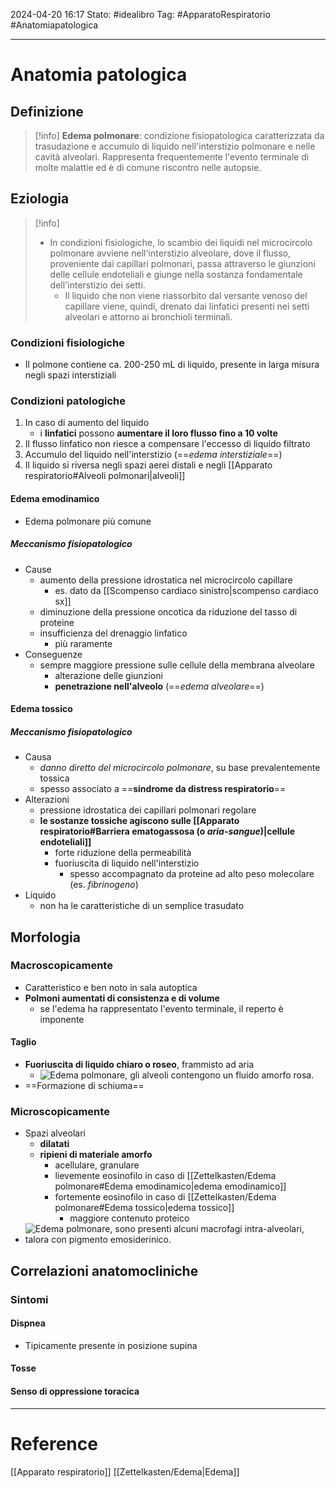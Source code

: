 2024-04-20 16:17
Stato: #idealibro 
Tag: #ApparatoRespiratorio  #Anatomiapatologica 

---
# Anatomia patologica
## Definizione
>[!info]
> **Edema polmonare**: condizione fisiopatologica caratterizzata da trasudazione e accumulo di liquido nell'interstizio polmonare e nelle cavità alveolari. Rappresenta frequentemente l'evento terminale di molte malattie ed è di comune riscontro nelle autopsie.
## Eziologia
>[!info]
> - In condizioni fisiologiche, lo scambio dei liquidi nel microcircolo polmonare avviene nell'interstizio alveolare, dove il flusso, proveniente dai capillari polmonari, passa attraverso le giunzioni delle cellule endoteliali e giunge nella sostanza fondamentale dell'interstizio dei setti.
> 	- Il liquido che non viene riassorbito dal versante venoso del capillare viene, quindi, drenato dai linfatici presenti nei setti alveolari e attorno ai bronchioli terminali.
### Condizioni fisiologiche
- Il polmone contiene ca. 200-250 mL di liquido, presente in larga misura negli spazi interstiziali
### Condizioni patologiche
1. In caso di aumento del liquido
	- i **linfatici** possono **aumentare il loro flusso fino a 10 volte**
2. Il flusso linfatico non riesce a compensare l'eccesso di liquido filtrato
3. Accumulo del liquido nell'interstizio (==*edema interstiziale*==)
4. Il liquido si riversa negli spazi aerei distali e negli [[Apparato respiratorio#Alveoli polmonari|alveoli]]
#### Edema emodinamico
- Edema polmonare più comune
##### Meccanismo fisiopatologico
- Cause
	- aumento della pressione idrostatica nel microcircolo capillare
		- es. dato da [[Scompenso cardiaco sinistro|scompenso cardiaco sx]]
	- diminuzione della pressione oncotica da riduzione del tasso di proteine
	- insufficienza del drenaggio linfatico
		- più raramente
- Conseguenze
	- sempre maggiore pressione sulle cellule della membrana alveolare
		- alterazione delle giunzioni
		- **penetrazione nell'alveolo** (==*edema alveolare*==)
#### Edema tossico
##### Meccanismo fisiopatologico
- Causa
	- *danno diretto del microcircolo polmonare*, su base prevalentemente tossica
	- spesso associato a ==**sindrome da distress respiratorio**==
- Alterazioni
	- pressione idrostatica dei capillari polmonari regolare
	- **le sostanze tossiche agiscono sulle [[Apparato respiratorio#Barriera ematogassosa (o *aria-sangue*)|cellule endoteliali]]**
		- forte riduzione della permeabilità
		- fuoriuscita di liquido nell'interstizio
			- spesso accompagnato da proteine ad alto peso molecolare (es. *fibrinogeno*)
- Liquido
	- non ha le caratteristiche di un semplice trasudato
## Morfologia
### Macroscopicamente
- Caratteristico e ben noto in sala autoptica
- **Polmoni aumentati di consistenza e di volume**
	- se l'edema ha rappresentato l'evento terminale, il reperto è imponente
#### Taglio
- **Fuoriuscita di liquido chiaro o roseo**, frammisto ad aria
	- ![Edema polmonare, gli alveoli contengono un fluido amorfo rosa.](https://i.imgur.com/XX3lPoT.png)
- ==Formazione di schiuma==
### Microscopicamente
- Spazi alveolari
	- **dilatati**
	- **ripieni di materiale amorfo**
		- acellulare, granulare
		- lievemente eosinofilo in caso di [[Zettelkasten/Edema polmonare#Edema emodinamico|edema emodinamico]]
		- fortemente eosinofilo in caso di [[Zettelkasten/Edema polmonare#Edema tossico|edema tossico]]
			- maggiore contenuto proteico
- ![Edema polmonare, sono presenti alcuni macrofagi intra-alveolari, talora con pigmento emosiderinico.](https://i.imgur.com/FrKVA76.png)
## Correlazioni anatomocliniche
### Sintomi
#### Dispnea
- Tipicamente presente in posizione supina
#### Tosse
#### Senso di oppressione toracica






---
# Reference
[[Apparato respiratorio]]
[[Zettelkasten/Edema|Edema]]